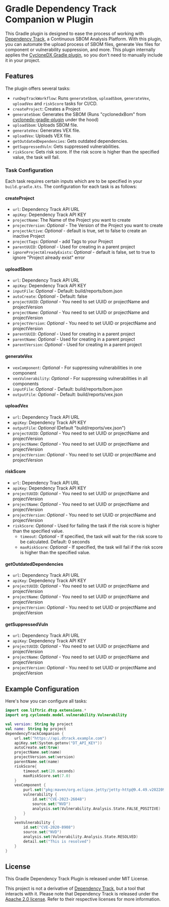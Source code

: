 # Gradle Dependency Track Companion w Plugin

This Gradle plugin is designed to ease the process of working with [Dependency Track](https://dependencytrack.org/), a Continuous SBOM Analysis Platform. With this plugin, you can automate the upload process of SBOM files, generate Vex files for component or vulnerability suppression, and more.
This plugin internally applies the [CycloneDX Gradle plugin](https://github.com/CycloneDX/cyclonedx-gradle-plugin), so you don't need to manually include it in your project.

## Features

The plugin offers several tasks:

- `runDepTrackWorkflow`: Runs `generateSbom`, `uploadSbom`, `generateVex`, `uploadVex` and `riskScore` tasks for CI/CD.
- `createProject`: Creates a Project
- `generateSbom`: Generates the SBOM (Runs "cyclonedxBom" from [cyclonedx-gradle-plugin](https://github.com/CycloneDX/cyclonedx-gradle-plugin) under the hood)
- `uploadSbom`: Uploads SBOM file.
- `generateVex`: Generates VEX file.
- `uploadVex`: Uploads VEX file.
- `getOutdatedDependencies`: Gets outdated dependencies.
- `getSuppressedVuln`: Gets suppressed vulnerabilities.
- `riskScore`: Gets risk score. If the risk score is higher than the specified value, the task will fail.

### Task Configuration

Each task requires certain inputs which are to be specified in your `build.gradle.kts`. The configuration for each task is as follows:

#### createProject

- `url`: Dependency Track API URL
- `apiKey`: Dependency Track API KEY
- `projectName`: The Name of the Project you want to create
- `projectVersion`: *Optional* - The Version of the Project you want to create
- `projectActive`: *Optional* - default is true, set to false to create an inactive Project
- `projectTags`: *Optional* - add Tags to your Project
- `parentUUID`: *Optional* - Used for creating in a parent project
- `ignoreProjectAlreadyExists`: *Optional* - default is false, set to true to ignore "Project already exist" error

#### uploadSbom

- `url`: Dependency Track API URL
- `apiKey`: Dependency Track API KEY
- `inputFile`: *Optional* - Default: build/reports/bom.json
- `autoCreate`: *Optional* - Default: false
- `projectUUID`: *Optional* - You need to set UUID or projectName and projectVersion
- `projectName`: *Optional* - You need to set UUID or projectName and projectVersion
- `projectVersion`: *Optional* - You need to set UUID or projectName and projectVersion
- `parentUUID`: *Optional* - Used for creating in a parent project 
- `parentName`: *Optional* - Used for creating in a parent project 
- `parentVersion`: *Optional* - Used for creating in a parent project

#### generateVex

- `vexComponent`: *Optional* - For suppressing vulnerabilities in one component
- `vexVulnerability`: *Optional* - For suppressing vulnerabilities in all components
- `inputFile`: *Optional* - Default: build/reports/bom.json
- `outputFile`: *Optional* - Default: build/reports/vex.json

#### uploadVex

- `url`: Dependency Track API URL
- `apiKey`: Dependency Track API KEY
- `outputFile`: *Optional* (Default "build/reports/vex.json")
- `projectUUID`: *Optional* - You need to set UUID or projectName and projectVersion
- `projectName`: *Optional* - You need to set UUID or projectName and projectVersion
- `projectVersion`: *Optional* - You need to set UUID or projectName and projectVersion

#### riskScore

- `url`: Dependency Track API URL
- `apiKey`: Dependency Track API KEY
- `projectUUID`: *Optional* - You need to set UUID or projectName and projectVersion
- `projectName`: *Optional* - You need to set UUID or projectName and projectVersion
- `projectVersion`: *Optional* - You need to set UUID or projectName and projectVersion
- `riskScore`: *Optional* - Used for failing the task if the risk score is higher than the specified value.
   - `timeout`: *Optional* - If specified, the task will wait for the risk score to be calculated. Default: 0 seconds
   - `maxRiskScore`: *Optional* - If specified, the task will fail if the risk score is higher than the specified value.

#### getOutdatedDependencies

- `url`: Dependency Track API URL
- `apiKey`: Dependency Track API KEY
- `projectUUID`: *Optional* - You need to set UUID or projectName and projectVersion
- `projectName`: *Optional* - You need to set UUID or projectName and projectVersion
- `projectVersion`: *Optional* - You need to set UUID or projectName and projectVersion

#### getSuppressedVuln

- `url`: Dependency Track API URL
- `apiKey`: Dependency Track API KEY
- `projectUUID`: *Optional* - You need to set UUID or projectName and projectVersion
- `projectName`: *Optional* - You need to set UUID or projectName and projectVersion
- `projectVersion`: *Optional* - You need to set UUID or projectName and projectVersion

## Example Configuration

Here's how you can configure all tasks:

```kotlin
import com.liftric.dtcp.extensions.*
import org.cyclonedx.model.vulnerability.Vulnerability

val version: String by project
val name: String by project
dependencyTrackCompanion {
    url.set("https://api.dtrack.example.com")
    apiKey.set(System.getenv("DT_API_KEY"))
    autoCreate.set(true)
    projectName.set(name)
    projectVersion.set(version)
    parentName.set(name)
    riskScore{
        timeout.set(20.seconds)
        maxRiskScore.set(7.0)
    }
    vexComponent {
        purl.set("pkg:maven/org.eclipse.jetty/jetty-http@9.4.49.v20220914?type=jar")
        vulnerability {
            id.set("CVE-2023-26048")
            source.set("NVD")
            analysis.set(Vulnerability.Analysis.State.FALSE_POSITIVE)
        }
    }
    vexVulnerability {
        id.set("CVE-2020-8908")
        source.set("NVD")
        analysis.set(Vulnerability.Analysis.State.RESOLVED)
        detail.set("This is resolved")
    }
}
```

## License

This Gradle Dependency Track Plugin is released under MIT License.

This project is not a derivative of [Dependency Track](https://dependencytrack.org/), but a tool that interacts with it. Please note that Dependency Track is released under the [Apache 2.0 license](https://www.apache.org/licenses/LICENSE-2.0). Refer to their respective licenses for more information.
